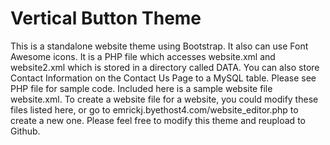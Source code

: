 # Vertical Button Theme

This is a standalone website theme using Bootstrap.
It also can use Font Awesome icons.  It is a PHP file 
which accesses website.xml and website2.xml which is
stored in a directory called DATA.  You can also store
Contact Information on the Contact Us Page to a MySQL 
table.  Please see PHP file for sample code.  Included
here is a sample website file website.xml.  To create a
website file for a website, you could modify these
files listed here, or go to
emrickj.byethost4.com/website_editor.php to create a
new one.  Please feel free to modify this theme and
reupload to Github.
